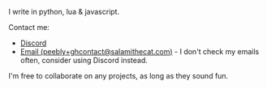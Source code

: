 I write in python, lua & javascript.

Contact me:
- [Discord](https://discord.com/users/904032786854346795) 
- [Email (peebly+ghcontact@salamithecat.com)](mailto:peebly+ghcontact@salamithecat.com) - I don't check my emails often, consider using Discord instead.

I'm free to collaborate on any projects, as long as they sound fun.
